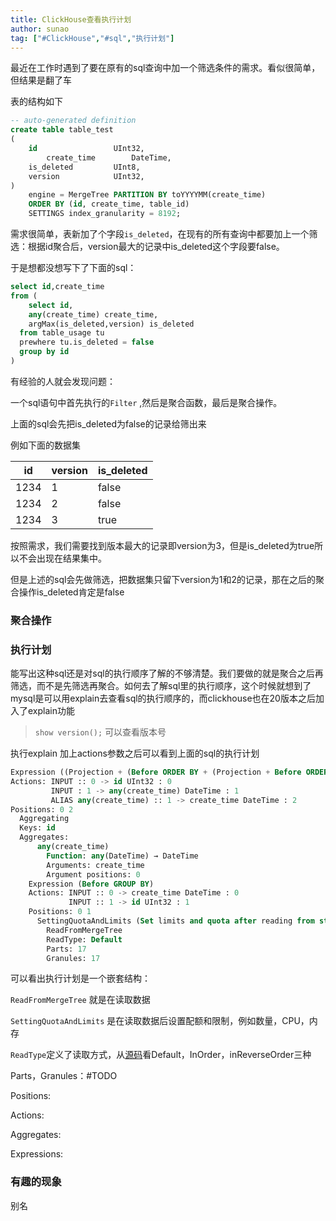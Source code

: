 ```yaml
---
title: ClickHouse查看执行计划
author: sunao
tag: ["#ClickHouse","#sql","执行计划"]
---
```

最近在工作时遇到了要在原有的sql查询中加一个筛选条件的需求。看似很简单，但结果是翻了车

表的结构如下

```sql
-- auto-generated definition
create table table_test
(
    id                 UInt32,
		create_time        DateTime,
    is_deleted         UInt8,
    version            UInt32,
)
    engine = MergeTree PARTITION BY toYYYYMM(create_time)
    ORDER BY (id, create_time, table_id)
    SETTINGS index_granularity = 8192;
```

需求很简单，表新加了个字段`is_deleted`，在现有的所有查询中都要加上一个筛选：根据id聚合后，version最大的记录中is_deleted这个字段要false。

于是想都没想写下了下面的sql：

```sql
select id,create_time 
from (
	select id, 
	any(create_time) create_time,
	argMax(is_deleted,version) is_deleted
  from table_usage tu
  prewhere tu.is_deleted = false
  group by id
)
```

有经验的人就会发现问题：

一个sql语句中首先执行的`Filter` ,然后是聚合函数，最后是聚合操作。

上面的sql会先把is_deleted为false的记录给筛出来

例如下面的数据集

| id | version | is_deleted |
| --- | --- | --- |
| 1234 | 1 | false |
| 1234 | 2 | false |
| 1234 | 3 | true |

按照需求，我们需要找到版本最大的记录即version为3，但是is_deleted为true所以不会出现在结果集中。

但是上述的sql会先做筛选，把数据集只留下version为1和2的记录，那在之后的聚合操作is_deleted肯定是false

### 聚合操作

### 执行计划

能写出这种sql还是对sql的执行顺序了解的不够清楚。我们要做的就是聚合之后再筛选，而不是先筛选再聚合。如何去了解sql里的执行顺序，这个时候就想到了mysql是可以用explain去查看sql的执行顺序的，而clickhouse也在20版本之后加入了explain功能

> `show version();` 可以查看版本号
>

执行explain 加上actions参数之后可以看到上面的sql的执行计划

```sql
Expression ((Projection + (Before ORDER BY + (Projection + Before ORDER BY))))
Actions: INPUT :: 0 -> id UInt32 : 0
         INPUT : 1 -> any(create_time) DateTime : 1
         ALIAS any(create_time) :: 1 -> create_time DateTime : 2
Positions: 0 2
  Aggregating
  Keys: id
  Aggregates:
      any(create_time)
        Function: any(DateTime) → DateTime
        Arguments: create_time
        Argument positions: 0
    Expression (Before GROUP BY)
    Actions: INPUT :: 0 -> create_time DateTime : 0
             INPUT :: 1 -> id UInt32 : 1
    Positions: 0 1
      SettingQuotaAndLimits (Set limits and quota after reading from storage)
        ReadFromMergeTree
        ReadType: Default
        Parts: 17
        Granules: 17

```

可以看出执行计划是一个嵌套结构：

`ReadFromMergeTree` 就是在读取数据

`SettingQuotaAndLimits` 是在读取数据后设置配额和限制，例如数量，CPU，内存

`ReadType`定义了读取方式，从[源码](https://github.com/ClickHouse/ClickHouse/blob/master/src/Processors/QueryPlan/ReadFromMergeTree.h)看Default，InOrder，inReverseOrder三种

Parts，Granules：#TODO

Positions:

Actions:

Aggregates:

Expressions:

### 有趣的现象

别名